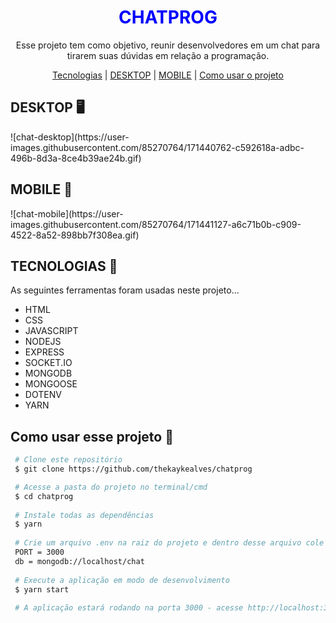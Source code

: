 <h1 align="center" style="color: blue;">CHATPROG</h1>

<p align="center">Esse projeto tem como objetivo, reunir desenvolvedores em um chat para tirarem suas dúvidas em relação a programação.</p>

<p align="center">
  <a href="#tecnologias">Tecnologias</a> |
  <a href="#desktop">DESKTOP</a> |
  <a href="#mobile">MOBILE</a> |
  <a href="#use">Como usar o projeto</a>
</p>

<h2 id="desktop">DESKTOP 🖥️</h2>
![chat-desktop](https://user-images.githubusercontent.com/85270764/171440762-c592618a-adbc-496b-8d3a-8ce4b39ae24b.gif)

<h2 id="mobile">MOBILE 📱</h2>
![chat-mobile](https://user-images.githubusercontent.com/85270764/171441127-a6c71b0b-c909-4522-8a52-898bb7f308ea.gif)


<h2 id="tecnologias">TECNOLOGIAS 🚀</h2>

<p>As seguintes ferramentas foram usadas neste projeto...</p>

<ul>
  <li>HTML</li>
  <li>CSS</li>
  <li>JAVASCRIPT</li>
  <li>NODEJS</li>
  <li>EXPRESS</li>
  <li>SOCKET.IO</li>
  <li>MONGODB</li>
  <li>MONGOOSE</li>
  <li>DOTENV</li>
  <li>YARN</li>
</ul>

<h2 id="use">Como usar esse projeto 🤔</h2>

``` bash
 # Clone este repositório
 $ git clone https://github.com/thekaykealves/chatprog

 # Acesse a pasta do projeto no terminal/cmd
 $ cd chatprog
 
 # Instale todas as dependências
 $ yarn
 
 # Crie um arquivo .env na raiz do projeto e dentro desse arquivo cole o conteúdo abaixo:
 PORT = 3000
 db = mongodb://localhost/chat
 
 # Execute a aplicação em modo de desenvolvimento
 $ yarn start
 
 # A aplicação estará rodando na porta 3000 - acesse http://localhost:3000
```

